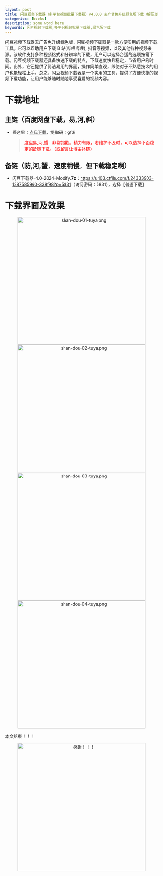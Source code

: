 ```yaml
---
layout: post
title: 闪豆视频下载器（多平台视频批量下载器）v4.0.0 去广告免升级绿色版下载（解压即用）
categories: [books]
description: some word here
keywords: 闪豆视频下载器,多平台视频批量下载器,绿色版下载
---
```


闪豆视频下载器去广告免升级绿色版 . 闪豆视频下载器是一款方便实用的视频下载工具。它可以帮助用户下载 B 站(哔哩哔哩), 抖音等视频，以及其他各种视频来源。该软件支持多种视频格式和分辨率的下载，用户可以选择合适的选项按需下载。闪豆视频下载器还具备快速下载的特点，下载速度快且稳定，节省用户的时间。此外，它还提供了简洁易用的界面，操作简单直观，即使对于不熟悉技术的用户也能轻松上手。总之，闪豆视频下载器是一个实用的工具，提供了方便快捷的视频下载功能，让用户能够随时随地享受喜爱的视频内容。

# 下载地址

## 主链（百度网盘下载，易,河,斜）

- 看这里：[点我下载](https://pan.baidu.com/s/1iMXUbSbtZQZjDcqDmnWUyw?pwd=gfdi)，提取码：gfdi

  > <p style="color:red" >度盘易,河,蟹，非常抱歉。精力有限，若维护不及时，可以选择下面稳定的备链下载。（或留言让博主补链）</p>

## 备链（防,河,蟹，速度稍慢，但下载稳定啊）

- 闪豆下载器-4.0-2024-Modify.**7z**：<https://url03.ctfile.com/f/24333903-1387585960-338f98?p=5831>（访问密码：5831），选择【普通下载】

# 下载界面及效果

<div align="center"><img src="https://pic.imgdb.cn/item/67133a3ed29ded1a8c0f9417.png" alt="shan-dou-01-tuya.png" width="420px" height="auto"/></div>

<div align="center"><img src="https://pic.imgdb.cn/item/67133a3fd29ded1a8c0f9443.png" alt="shan-dou-02-tuya.png" width="420px" height="auto"/></div>

<div align="center"><img src="https://pic.imgdb.cn/item/67133a3fd29ded1a8c0f9465.png" alt="shan-dou-03-tuya.png" width="420px" height="auto"/></div>

<div align="center"><img src="https://pic.imgdb.cn/item/67133a3fd29ded1a8c0f9474.png" alt="shan-dou-04-tuya.png" width="420px" height="auto"/></div>

本文结束！！！

<div align="center"><img src="https://pic.imgdb.cn/item/6707df6bd29ded1a8ce37031.gif" alt="感谢！！！" width="420px" height="auto"/></div>

